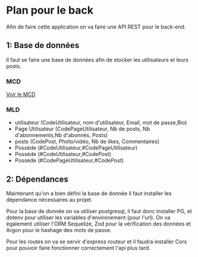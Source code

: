 # Plan pour le back

Afin de faire cette application on va faire une API REST pour le back-end.

## 1: Base de données

Il faut se faire une base de données afin de stocker les utilisateurs et leurs posts.

### MCD

[Voir le MCD](back/docs/mcd.excalidraw.png)

### MLD

- utilisateur (CodeUtilisateur, nom d'utilisateur, Email, mot de passe,Bio)
- Page Utilisateur (CodePageUtilisateur, Nb de posts, Nb d'abonnements,Nb d'abonnés, Posts)
- posts (CodePost, Photo/vidéo, Nb de likes, Commentaires)
- Possède (#CodeUtilisateur,#CodePageUtilisateur)
- Possède (#CodeUtilisateur,#CodePost)
- Possède (#CodePageUtilisateur,#CodePost)

## 2: Dépendances

Maintenant qu'on a bien défini la base de donnée il faut installer les dépendance nécessaires au projet.

Pour la base de donnée on va utiliser postgresql, il faut donc installer PG, et dotenv pour utiliser les variables d'environement (pour l'url).
On va également utiliser l'ORM Sequelize, Zod pour la vérification des données et Argon pour le hashage des mots de passe.

Pour les routes on va se servir d'express routeur et il faudra installer Cors pour pouvoir faire fonctionner correctement l'api plus tard.

